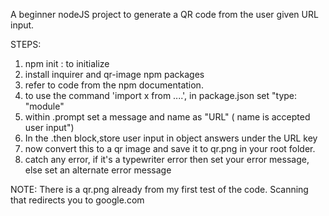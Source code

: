 A beginner nodeJS project to generate a QR code from the user given URL input. 

STEPS: 

1) npm init : to initialize 
2) install inquirer and qr-image npm packages 
3) refer to code from the npm documentation.
4) to use the command 'import x from ....', in package.json set "type: "module"
5) within .prompt set a message and name as "URL" ( name is accepted user input")
6) In the .then block,store user input in object answers under the URL key
7) now convert this to a qr image and save it to qr.png in your root folder.
8)  catch any error, if it's a typewriter error then set your error message, else set an alternate error message

   NOTE: There is a qr.png already from my first test of the code. Scanning that redirects you to google.com 
